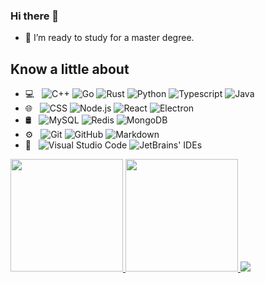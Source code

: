 ### Hi there 👋

<!--
**RinChanNOWWW/RinChanNOWWW** is a ✨ _special_ ✨ repository because its `README.md` (this file) appears on your GitHub profile.

Here are some ideas to get you started:

- 🔭 I’m currently working on ...
- 🌱 I’m currently learning ...
- 👯 I’m looking to collaborate on ...
- 🤔 I’m looking for help with ...
- 💬 Ask me about ...
- 📫 How to reach me: ...
- 😄 Pronouns: ...
- ⚡ Fun fact: ...
-->

- 🤔 I’m ready to study for a master degree.

## Know a little about

- 💻 &nbsp;
  ![C++](https://img.shields.io/badge/-C++-333333?style=flat&logo=C%2B%2B)
  ![Go](https://img.shields.io/badge/-Go-333333?style=flat&logo=Go)
  ![Rust](https://img.shields.io/badge/-Rust-333333?style=flat&logo=Rust)
  ![Python](https://img.shields.io/badge/-Python-333333?style=flat&logo=Python)
  ![Typescript](https://img.shields.io/badge/-Typescript-333333?style=flat&logo=Typescript)
  ![Java](https://img.shields.io/badge/-Java-333333?style=flat&logo=Java)
- 🌐 &nbsp;
  ![CSS](https://img.shields.io/badge/-CSS-333333?style=flat&logo=CSS3)
  ![Node.js](https://img.shields.io/badge/-Node.js-333333?style=flat&logo=node.js)
  ![React](https://img.shields.io/badge/-React-333333?style=flat&logo=react)
  ![Electron](https://img.shields.io/badge/-Electron-333333?style=flat&logo=electron)
- 🛢 &nbsp;
  ![MySQL](https://img.shields.io/badge/-MySQL-333333?style=flat&logo=mysql)
  ![Redis](https://img.shields.io/badge/-Redis-333333?style=flat&logo=redis)
  ![MongoDB](https://img.shields.io/badge/-MongoDB-333333?style=flat&logo=mongodb)
- ⚙️ &nbsp;
  ![Git](https://img.shields.io/badge/-Git-333333?style=flat&logo=git)
  ![GitHub](https://img.shields.io/badge/-GitHub-333333?style=flat&logo=github)
  ![Markdown](https://img.shields.io/badge/-Markdown-333333?style=flat&logo=markdown)
- 🔧 &nbsp;
  ![Visual Studio Code](https://img.shields.io/badge/-Visual%20Studio%20Code-333333?style=flat&logo=visual-studio-code&logoColor=007ACC)
  ![JetBrains' IDEs](https://img.shields.io/badge/-JetBrains'%20IDEs-333333?style=flat)

<a href="https://github.com/RinChanNOWWW">
  <img height="180em" src="https://github-readme-stats.vercel.app/api?username=RinChanNOWWW&show_icons=true&include_all_commits=true&count_private=true" />
  <img height="180em" src="https://github-readme-stats.vercel.app/api/top-langs?username=RinChanNOWWW&layout=compact&exclude_repo=Android_Homework,rinchannowww.github.io&langs_count=8" />
  <img src="https://github-readme-stats.vercel.app/api/wakatime?username=RinChanNOW"/>
</a>
